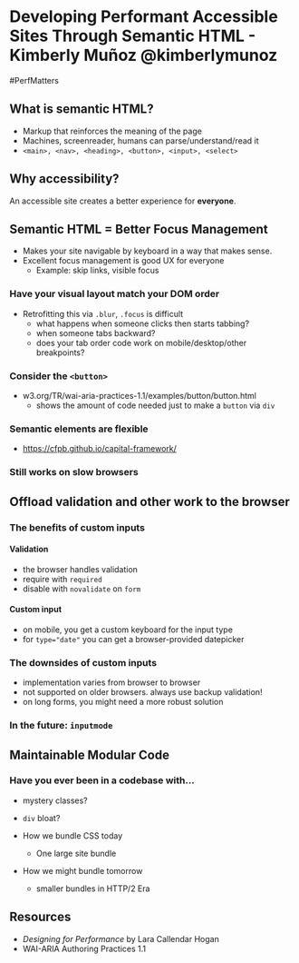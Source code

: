 # Developing Performant Accessible Sites Through Semantic HTML - Kimberly Muñoz @kimberlymunoz
#PerfMatters

## What is semantic HTML?
- Markup that reinforces the meaning of the page
- Machines, screenreader, humans can parse/understand/read it
- `<main>, <nav>, <heading>, <button>, <input>, <select>`

## Why accessibility?
An accessible site creates a better experience for **everyone**.

## Semantic HTML = Better Focus Management
- Makes your site navigable by keyboard in a way that makes sense.
- Excellent focus management is good UX for everyone
	- Example: skip links, visible focus

### Have your visual layout match your DOM order
- Retrofitting this via `.blur`, `.focus` is difficult
	- what happens when someone clicks then starts tabbing?
	- when someone tabs backward?
	- does your tab order code work on mobile/desktop/other breakpoints?

### Consider the `<button>`
- w3.org/TR/wai-aria-practices-1.1/examples/button/button.html
	- shows the amount of code needed just to make a `button` via `div`

### Semantic elements are flexible
- https://cfpb.github.io/capital-framework/

### Still works on slow browsers

## Offload validation and other work to the browser
### The benefits of custom inputs
#### Validation
- the browser handles validation
- require with `required`
- disable with `novalidate` on `form`
#### Custom input
- on mobile, you get a custom keyboard for the input type
- for `type="date"` you can get a browser-provided datepicker
### The downsides of custom inputs
- implementation varies from browser to browser
- not supported on older browsers. always use backup validation!
- on long forms, you might need a more robust solution
### In the future: `inputmode`

## Maintainable Modular Code
### Have you ever been in a codebase with…
- mystery classes?
- `div` bloat?

- How we bundle CSS today
	- One large site bundle
- How we might bundle tomorrow
	- smaller bundles in HTTP/2 Era

## Resources
- _Designing for Performance_ by Lara Callendar Hogan
- WAI-ARIA Authoring Practices 1.1


